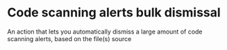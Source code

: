 # Code scanning alerts bulk dismissal
An action that lets you automatically dismiss a large amount of code scanning alerts, based on the file(s) source

